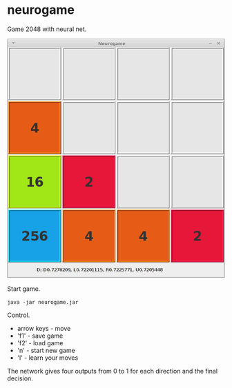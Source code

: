 # neurogame

Game 2048 with neural net.

<img src="docs/1.png" heigh="349">

Start game.

```
java -jar neurogame.jar
```

Control.

- arrow keys - move
- 'f1' - save game
- 'f2' - load game
- 'n' - start new game
- 'l' - learn your moves

The network gives four outputs from 0 to 1 for each direction and the final decision.
